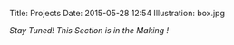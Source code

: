 Title: Projects
Date: 2015-05-28 12:54
Illustration: box.jpg

_Stay Tuned! This Section is in the Making !_
